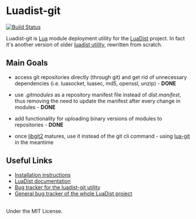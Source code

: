 Luadist-git
===========

[![Build Status](https://secure.travis-ci.org/LuaDist/luadist-git.png?branch=master)](http://travis-ci.org/LuaDist/luadist-git)

Luadist-git is [Lua](http://lua.org) module deployment utility for the [LuaDist](https://github.com/LuaDist) project. In fact it's another version of older [luadist utility](https://github.com/LuaDist/luadist), rewritten from scratch.

Main Goals
----------

 * access git repositories directly (through git) and get rid of unnecessary
   dependencies (i.e. luasocket, luasec, md5, openssl, unzip) - **DONE**

 * use _.gitmodules_ as a repository manifest file instead of _dist.manifest_,
   thus removing the need to update the manifest after every change in modules - **DONE**

 * add functionality for uploading binary versions of modules to repositories - **DONE**

 * once [libgit2](https://github.com/libgit2/libgit2) matures, use it instead of the git cli command - using [lua-git](https://github.com/mkottman/lua-git) in the meantime


Useful Links
------------
* [Installation instructions](https://github.com/LuaDist/Repository/wiki/LuaDist%3A-Installation)
* [LuaDist documentation](https://github.com/LuaDist/Repository/wiki)
* [Bug tracker for the luadist-git utility](https://github.com/LuaDist/luadist-git/issues)
* [General bug tracker of the whole LuaDist project](https://github.com/LuaDist/Repository/issues)

<br>
Under the MIT License.

